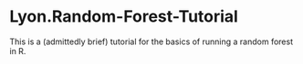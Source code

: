 # Lyon.Random-Forest-Tutorial
This is a (admittedly brief) tutorial for the basics of running a random forest in R.
